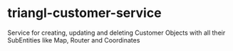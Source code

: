 # triangl-customer-service
Service for creating, updating and deleting Customer Objects with all their SubEntities like Map, Router and Coordinates
